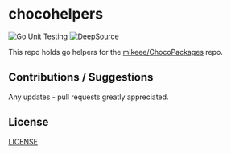 # chocohelpers

![Go Unit Testing](https://github.com/mikeee/chocohelpers/actions/workflows/go.yml/badge.svg?branch=main)
[![DeepSource](https://deepsource.io/gh/mikeee/chocohelpers.svg/?label=active+issues&show_trend=true&token=FETeanmN-ZsUo8JHexvP-hDv)](https://deepsource.io/gh/mikeee/chocohelpers/?ref=repository-badge)

This repo holds go helpers for the [mikeee/ChocoPackages](https://github.com/mikeee/ChocoPackages) repo.

## Contributions / Suggestions

Any updates - pull requests greatly appreciated.

## License
[LICENSE](https://github.com/mikeee/chocohelpers/blob/main/LICENSE)
